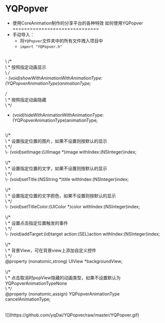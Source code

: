 # YQPopver
* 使用CoreAnimation制作的分享平台的各种特效
如何使用YQPopver
==============================
* 手动导入：
  * 将`YQPopver`文件夹中的所有文件拽入项目中
  * `import "YQPopver.h"`
  <br>
 \ /*<br>
\ * 按照指定动画显示<br>
\ */<br>
\- (void)showWithAnimationWithAnimationType:(YQPopverAnimationType)animationType;<br>
<br>
\/*<br>
\ * 按照指定动画隐藏<br>
\ */<br>
- (void)hideWithAnimationWithAnimationType:(YQPopverAnimationType)animationType;<br>
<br>
\/*<br>
\ * 设置指定位置的图片，如果不设置则按默认的显示<br>
\ */<br>
\- (void)setImage:(UIImage *)image withIndex:(NSInteger)index;<br>
<br>
\/*<br>
\ * 设置指定位置的文字，如果不设置则按默认的显示<br>
\ */<br>
\- (void)setTitle:(NSString *)title withIndex:(NSInteger)index;<br>
<br>
\/*<br>
\ * 设置指定位置的文字颜色，如果不设置则按默认的显示<br>
\ */<br>
\- (void)setTitleColor:(UIColor *)color withIndex:(NSInteger)index;<br>
<br>
\/*<br>
\ * 设置点击指定位置触发的事件<br>
\ */<br>
\- (void)addTarget:(id)target action:(SEL)action withIndex:(NSInteger)index;<br>
<br>
\/*<br>
\ * 背景View，可在背景view上添加自定义控件<br>
\ */<br>
@property (nonatomic,strong) UIView *backgroundView;<br>
<br>
\/*<br>
\ * 点击取消时popView隐藏的动画类型，如果不设置默认为YQPopverAnimationTypeNone<br>
\ */<br>
@property (nonatomic,assign) YQPopverAnimationType cancelAnimationType;<br><br><br>
![](https://github.com/yqDai/YQPopver/raw/master/YQPopver.gif)
